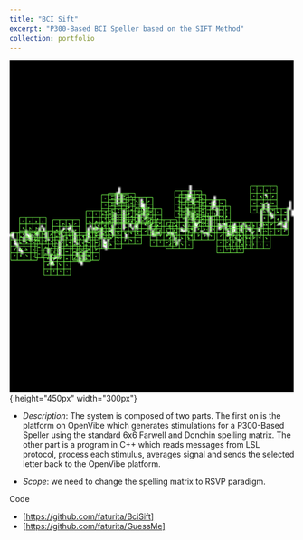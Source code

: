```yaml
---
title: "BCI Sift"
excerpt: "P300-Based BCI Speller based on the SIFT Method"
collection: portfolio
---
```


![Descriptor](/images/SignalWithFullDescriptors3.png){:height="450px" width="300px"}

* *Description*: The system is composed of two parts.  The first on is the platform on OpenVibe which generates stimulations for a P300-Based Speller using the standard 6x6 Farwell and Donchin spelling matrix.  The other part is a program in C++ which reads messages from LSL protocol, process each stimulus, averages signal and sends the selected letter back to the OpenVibe platform.

* *Scope*: we need to change the spelling matrix to RSVP paradigm.

Code 
* [https://github.com/faturita/BciSift]
* [https://github.com/faturita/GuessMe]






